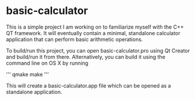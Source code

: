 # basic-calculator

This is a simple project I am working on to familiarize myself with the C++ QT framework. It will eventually contain a minimal, standalone calculator application that can perform basic arithmetic operations.

To build/run this project, you can open basic-calculator.pro using Qt Creator and build/run it from there. Alternatively, you can build it using the command line on OS X by running

'''
qmake
make
'''

This will create a basic-calculator.app file which can be opened as a standalone application.
